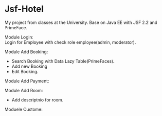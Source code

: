 # Jsf-Hotel
My project from classes at the University. Base on Java EE with JSF 2.2 and PrimeFace. 

Module Login: </br>
Login for Employee with check role employee(admin, moderator).

Module Add Booking: </br>
- Search Booking with Data Lazy Table(PrimeFaces).
- Add new Booking 
- Edit Booking.

Module Add Payment: </br>

Module Add Room: </br>
- Add descriptnio for room.

Moduele Custome: </br>

